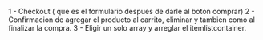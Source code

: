 1 - Checkout ( que es el formulario despues de darle al boton comprar)
2 - Confirmacion de agregar el producto al carrito, eliminar y tambien como al finalizar la compra.
3 - Eligir un solo array y arreglar el itemlistcontainer.
